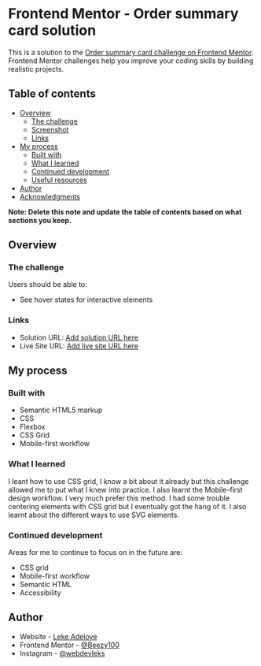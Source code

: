 # Frontend Mentor - Order summary card solution

This is a solution to the [Order summary card challenge on Frontend Mentor](https://www.frontendmentor.io/challenges/order-summary-component-QlPmajDUj). Frontend Mentor challenges help you improve your coding skills by building realistic projects. 

## Table of contents

- [Overview](#overview)
  - [The challenge](#the-challenge)
  - [Screenshot](#screenshot)
  - [Links](#links)
- [My process](#my-process)
  - [Built with](#built-with)
  - [What I learned](#what-i-learned)
  - [Continued development](#continued-development)
  - [Useful resources](#useful-resources)
- [Author](#author)
- [Acknowledgments](#acknowledgments)

**Note: Delete this note and update the table of contents based on what sections you keep.**

## Overview

### The challenge

Users should be able to:

- See hover states for interactive elements

### Links

- Solution URL: [Add solution URL here](https://your-solution-url.com)
- Live Site URL: [Add live site URL here](https://your-live-site-url.com)

## My process

### Built with

- Semantic HTML5 markup
- CSS 
- Flexbox
- CSS Grid
- Mobile-first workflow


### What I learned

I leant how to use CSS grid, I know a bit about it already but this challenge allowed me to put what I knew into practice. I also learnt the Mobile-first design workflow. I very much prefer this method. I had some trouble centering elements with CSS grid but I eventually got the hang of it. I also learnt about the different ways to use SVG elements.


### Continued development

Areas for me to continue to focus on in the future are:

- CSS grid
- Mobile-first workflow
- Semantic HTML
- Accessibility 

## Author

- Website - [Leke Adeloye](https://github.com/Lekeadeloye)
- Frontend Mentor - [@Beezy100](https://www.frontendmentor.io/profile/Beezy100)
- Instagram - [@webdevleks](https://www.twitter.com/webdevleks)

